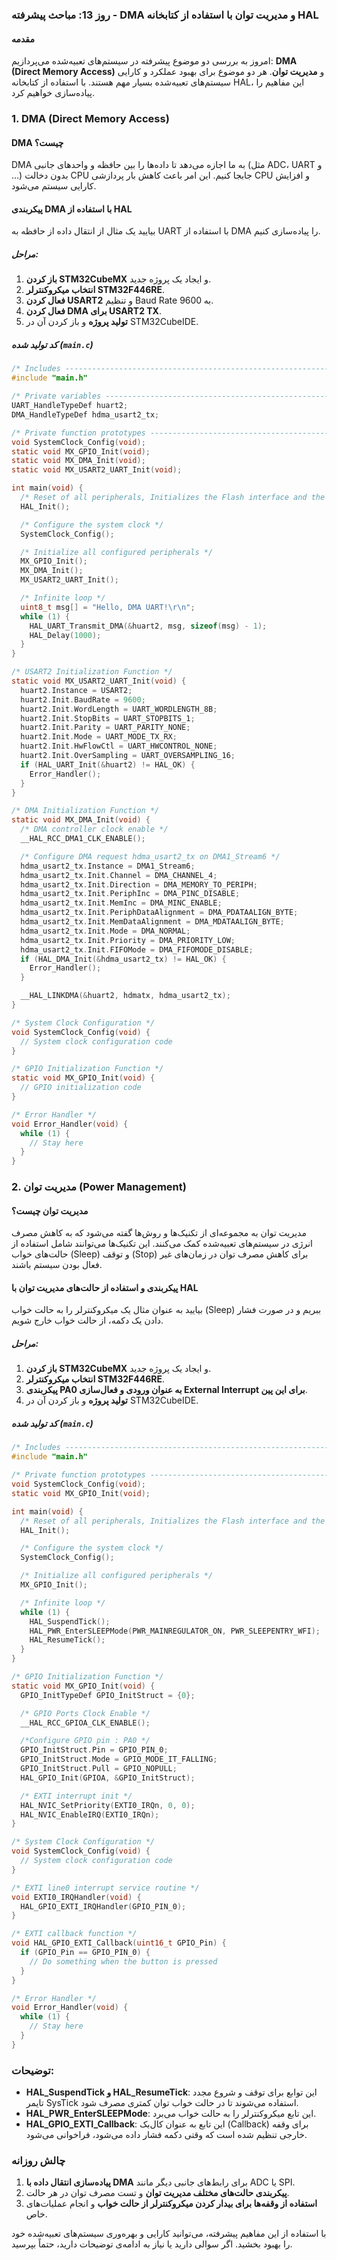 ### روز 13: مباحث پیشرفته - DMA و مدیریت توان با استفاده از کتابخانه HAL

#### مقدمه

امروز به بررسی دو موضوع پیشرفته در سیستم‌های تعبیه‌شده می‌پردازیم: **DMA (Direct Memory Access)** و **مدیریت توان**. هر دو موضوع برای بهبود عملکرد و کارایی سیستم‌های تعبیه‌شده بسیار مهم هستند. با استفاده از کتابخانه HAL، این مفاهیم را پیاده‌سازی خواهیم کرد.

### 1. DMA (Direct Memory Access)

#### DMA چیست؟

DMA به ما اجازه می‌دهد تا داده‌ها را بین حافظه و واحدهای جانبی (مثل ADC، UART و ...) بدون دخالت CPU جابجا کنیم. این امر باعث کاهش بار پردازشی CPU و افزایش کارایی سیستم می‌شود.

#### پیکربندی DMA با استفاده از HAL

بیایید یک مثال از انتقال داده از حافظه به UART با استفاده از DMA را پیاده‌سازی کنیم.

##### مراحل:

1. **باز کردن STM32CubeMX** و ایجاد یک پروژه جدید.
2. **انتخاب میکروکنترلر STM32F446RE**.
3. **فعال کردن USART2** و تنظیم Baud Rate به 9600.
4. **فعال کردن DMA برای USART2 TX**.
5. **تولید پروژه** و باز کردن آن در STM32CubeIDE.

##### کد تولید شده (`main.c`)

```c
/* Includes ------------------------------------------------------------------*/
#include "main.h"

/* Private variables ---------------------------------------------------------*/
UART_HandleTypeDef huart2;
DMA_HandleTypeDef hdma_usart2_tx;

/* Private function prototypes -----------------------------------------------*/
void SystemClock_Config(void);
static void MX_GPIO_Init(void);
static void MX_DMA_Init(void);
static void MX_USART2_UART_Init(void);

int main(void) {
  /* Reset of all peripherals, Initializes the Flash interface and the Systick. */
  HAL_Init();

  /* Configure the system clock */
  SystemClock_Config();

  /* Initialize all configured peripherals */
  MX_GPIO_Init();
  MX_DMA_Init();
  MX_USART2_UART_Init();

  /* Infinite loop */
  uint8_t msg[] = "Hello, DMA UART!\r\n";
  while (1) {
    HAL_UART_Transmit_DMA(&huart2, msg, sizeof(msg) - 1);
    HAL_Delay(1000);
  }
}

/* USART2 Initialization Function */
static void MX_USART2_UART_Init(void) {
  huart2.Instance = USART2;
  huart2.Init.BaudRate = 9600;
  huart2.Init.WordLength = UART_WORDLENGTH_8B;
  huart2.Init.StopBits = UART_STOPBITS_1;
  huart2.Init.Parity = UART_PARITY_NONE;
  huart2.Init.Mode = UART_MODE_TX_RX;
  huart2.Init.HwFlowCtl = UART_HWCONTROL_NONE;
  huart2.Init.OverSampling = UART_OVERSAMPLING_16;
  if (HAL_UART_Init(&huart2) != HAL_OK) {
    Error_Handler();
  }
}

/* DMA Initialization Function */
static void MX_DMA_Init(void) {
  /* DMA controller clock enable */
  __HAL_RCC_DMA1_CLK_ENABLE();

  /* Configure DMA request hdma_usart2_tx on DMA1_Stream6 */
  hdma_usart2_tx.Instance = DMA1_Stream6;
  hdma_usart2_tx.Init.Channel = DMA_CHANNEL_4;
  hdma_usart2_tx.Init.Direction = DMA_MEMORY_TO_PERIPH;
  hdma_usart2_tx.Init.PeriphInc = DMA_PINC_DISABLE;
  hdma_usart2_tx.Init.MemInc = DMA_MINC_ENABLE;
  hdma_usart2_tx.Init.PeriphDataAlignment = DMA_PDATAALIGN_BYTE;
  hdma_usart2_tx.Init.MemDataAlignment = DMA_MDATAALIGN_BYTE;
  hdma_usart2_tx.Init.Mode = DMA_NORMAL;
  hdma_usart2_tx.Init.Priority = DMA_PRIORITY_LOW;
  hdma_usart2_tx.Init.FIFOMode = DMA_FIFOMODE_DISABLE;
  if (HAL_DMA_Init(&hdma_usart2_tx) != HAL_OK) {
    Error_Handler();
  }

  __HAL_LINKDMA(&huart2, hdmatx, hdma_usart2_tx);
}

/* System Clock Configuration */
void SystemClock_Config(void) {
  // System clock configuration code
}

/* GPIO Initialization Function */
static void MX_GPIO_Init(void) {
  // GPIO initialization code
}

/* Error Handler */
void Error_Handler(void) {
  while (1) {
    // Stay here
  }
}
```

### 2. مدیریت توان (Power Management)

#### مدیریت توان چیست؟

مدیریت توان به مجموعه‌ای از تکنیک‌ها و روش‌ها گفته می‌شود که به کاهش مصرف انرژی در سیستم‌های تعبیه‌شده کمک می‌کنند. این تکنیک‌ها می‌توانند شامل استفاده از حالت‌های خواب (Sleep) و توقف (Stop) برای کاهش مصرف توان در زمان‌های غیر فعال بودن سیستم باشند.

#### پیکربندی و استفاده از حالت‌های مدیریت توان با HAL

بیایید به عنوان مثال یک میکروکنترلر را به حالت خواب (Sleep) ببریم و در صورت فشار دادن یک دکمه، از حالت خواب خارج شویم.

##### مراحل:

1. **باز کردن STM32CubeMX** و ایجاد یک پروژه جدید.
2. **انتخاب میکروکنترلر STM32F446RE**.
3. **پیکربندی PA0 به عنوان ورودی و فعال‌سازی External Interrupt برای این پین**.
4. **تولید پروژه** و باز کردن آن در STM32CubeIDE.

##### کد تولید شده (`main.c`)

```c
/* Includes ------------------------------------------------------------------*/
#include "main.h"

/* Private function prototypes -----------------------------------------------*/
void SystemClock_Config(void);
static void MX_GPIO_Init(void);

int main(void) {
  /* Reset of all peripherals, Initializes the Flash interface and the Systick. */
  HAL_Init();

  /* Configure the system clock */
  SystemClock_Config();

  /* Initialize all configured peripherals */
  MX_GPIO_Init();

  /* Infinite loop */
  while (1) {
    HAL_SuspendTick();
    HAL_PWR_EnterSLEEPMode(PWR_MAINREGULATOR_ON, PWR_SLEEPENTRY_WFI);
    HAL_ResumeTick();
  }
}

/* GPIO Initialization Function */
static void MX_GPIO_Init(void) {
  GPIO_InitTypeDef GPIO_InitStruct = {0};

  /* GPIO Ports Clock Enable */
  __HAL_RCC_GPIOA_CLK_ENABLE();

  /*Configure GPIO pin : PA0 */
  GPIO_InitStruct.Pin = GPIO_PIN_0;
  GPIO_InitStruct.Mode = GPIO_MODE_IT_FALLING;
  GPIO_InitStruct.Pull = GPIO_NOPULL;
  HAL_GPIO_Init(GPIOA, &GPIO_InitStruct);

  /* EXTI interrupt init */
  HAL_NVIC_SetPriority(EXTI0_IRQn, 0, 0);
  HAL_NVIC_EnableIRQ(EXTI0_IRQn);
}

/* System Clock Configuration */
void SystemClock_Config(void) {
  // System clock configuration code
}

/* EXTI line0 interrupt service routine */
void EXTI0_IRQHandler(void) {
  HAL_GPIO_EXTI_IRQHandler(GPIO_PIN_0);
}

/* EXTI callback function */
void HAL_GPIO_EXTI_Callback(uint16_t GPIO_Pin) {
  if (GPIO_Pin == GPIO_PIN_0) {
    // Do something when the button is pressed
  }
}

/* Error Handler */
void Error_Handler(void) {
  while (1) {
    // Stay here
  }
}
```

### توضیحات:

- **HAL_SuspendTick و HAL_ResumeTick**: این توابع برای توقف و شروع مجدد تایمر SysTick استفاده می‌شوند تا در حالت خواب توان کمتری مصرف شود.
- **HAL_PWR_EnterSLEEPMode**: این تابع میکروکنترلر را به حالت خواب می‌برد.
- **HAL_GPIO_EXTI_Callback**: این تابع به عنوان کال‌بک (Callback) برای وقفه خارجی تنظیم شده است که وقتی دکمه فشار داده می‌شود، فراخوانی می‌شود.

### چالش روزانه

1. **پیاده‌سازی انتقال داده با DMA** برای رابط‌های جانبی دیگر مانند ADC یا SPI.
2. **پیکربندی حالت‌های مختلف مدیریت توان** و تست مصرف توان در هر حالت.
3. **استفاده از وقفه‌ها برای بیدار کردن میکروکنترلر از حالت خواب** و انجام عملیات‌های خاص.

با استفاده از این مفاهیم پیشرفته، می‌توانید کارایی و بهره‌وری سیستم‌های تعبیه‌شده خود را بهبود بخشید. اگر سوالی دارید یا نیاز به ادامه‌ی توضیحات دارید، حتماً بپرسید.